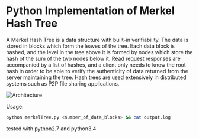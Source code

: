 # Python Implementation of Merkel Hash Tree

A Merkel Hash Tree is a data structure with built-in verifiability. The data is stored in blocks which form the leaves of the tree. Each data block is hashed, and the level in the tree above it is formed by nodes which store the hash of the sum of the two nodes below it. Read request responses are accompanied by a list of hashes, and a client only needs to know the root hash in order to be able to verify the authenticity of data returned from the server maintaining the tree. Hash trees are used extensively in distributed systems such as P2P file sharing applications.

![Architecture](https://hatmer.github.io/assets/images/Hash_Tree.svg)

Usage:
```bash
python merkelTree.py <number_of_data_blocks> && cat output.log
```

tested with python2.7 and python3.4
